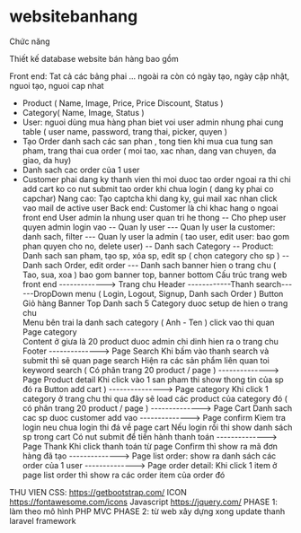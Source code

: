 # websitebanhang
Chức năng

Thiết kế database website bán hàng bao gồm

Front end:
  Tat cả các bảng phai ... ngoài ra còn có ngày tạo, ngày cập nhật, nguoi tạo, nguoi cap nhat
  - Product ( Name, Image, Price, Price Discount, Status ) 
  - Category( Name, Image, Status )
  - User: nguoi dùng mua hàng phan biet voi user admin nhung phai cung table ( user name, password, trang thai, picker, quyen )
  - Tạo Order danh sach các san phan , tong tien khi mua cua tung san pham, trang thai cua order ( moi tao, xac nhan, dang van chuyen, da giao, da huy)
  - Danh sach cac order của 1 user
  - Customer phai dang ky thanh vien thi moi duoc tao order ngoai ra thi chi add cart ko co nut submit tao order khi chua login ( dang ky phai co capchar)
  Nang cao: Tạo captcha khi dang ky, gui mail xac nhan click vao mail de active user
Back end:
  Customer là chi khac hang o ngoai front end
  User admin la nhung user quan tri he thong
  -- Cho phep user quyen admin login vao
  -- Quan ly user
      --- Quan ly user la customer: danh sach, filter
      --- Quan ly user la admin ( tao user, edit user: bao gom phan quyen cho no, delete user) 
  -- Danh sach Category
  -- Product: Danh sach san pham, tạo sp, xóa sp, edit sp ( chọn category cho sp )
  -- Danh sach Order, edit order
  --- Danh sach banner hien o trang chu ( Tao, sua, xoa ) bao gom banner top, banner bottom
 Cấu trúc trang web front end
  -------------> Trang chu
              Header ------------Thanh search------DropDown menu ( Login, Logout, Signup, Danh sach Order ) Button Giỏ hàng 
              Banner Top
              Danh sach 5 Category duoc setup de hien o trang chu    
 Menu bên trai la danh sach category ( Anh - Ten ) click vao thi quan Page category                  
              Content ở giưa  là 20 product duoc admin chi dinh hien ra o trang chu
              Footer
 --------------> Page Search
              Khi bấm vào thanh search và submit thì sẽ quan page search
              Hiện ra các sản phẩm liên quan toi keyword search ( Có phân trang 20 product / page )
 --------------> Page Product detail
              Khi click vào 1 san pham thi show thong tin của sp đó ra Button add cart )
 ---------------> Page category
              Khi click 1 category ở trang chu thi qua đây sẽ load các product của category đó ( có phân trang 20 product / page )
 --------------> Page Cart
              Danh sach cac sp duoc customer add vao
 --------------> Page confirm
              Kiem tra login neu chua login thi đá về page cart
              Nếu login rồi thi show danh sách sp trong cart
              Có nut submit để tiến hành thanh toán
 --------------> Page Thank
              Khi click thanh toán từ page Confirm thì show ra mã đơn hàng đã tạo
 --------------> Page list order: show ra danh sách các order của 1 user
 --------------> Page order detail: Khi click 1 item ở page list order thì show ra các order item của order đó 
   
   THU VIEN CSS:
   https://getbootstrap.com/
   ICON
   https://fontawesome.com/icons
   Javascript
   https://jquery.com/
   PHASE 1: làm theo mô hình PHP MVC
   PHASE 2: từ web xây dựng xong update thanh laravel framework
   
   
   
   
 
